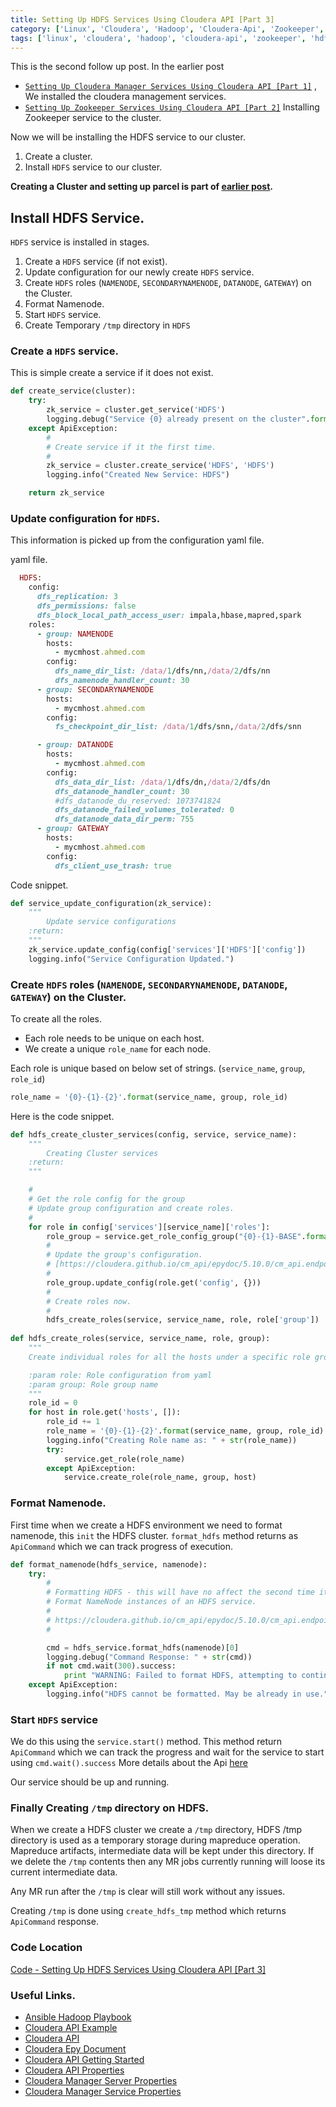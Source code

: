```yaml
---
title: Setting Up HDFS Services Using Cloudera API [Part 3]
category: ['Linux', 'Cloudera', 'Hadoop', 'Cloudera-Api', 'Zookeeper', 'Hdfs']
tags: ['linux', 'cloudera', 'hadoop', 'cloudera-api', 'zookeeper', 'hdfs']
---
```


This is the second follow up post. In the earlier post 

- [`Setting Up Cloudera Manager Services Using Cloudera API [Part 1]`](https://zubayr.github.io/setting-up-cloudera-manager-services/) , We installed the cloudera management services. 
- [`Setting Up Zookeeper Services Using Cloudera API [Part 2]`](https://zubayr.github.io/setting-up-zookeeper-service-cloudera-api/) Installing Zookeeper service to the cluster.

Now we will be installing the HDFS service to our cluster.

1. Create a cluster.
2. Install `HDFS` service to our cluster.

**Creating a Cluster and setting up parcel is part of [earlier post](https://zubayr.github.io/setting-up-zookeeper-service-cloudera-api/).**


## Install HDFS Service.

`HDFS` service is installed in stages.

1. Create a `HDFS` service (if not exist).
2. Update configuration for our newly create `HDFS` service.
3. Create `HDFS` roles (`NAMENODE`, `SECONDARYNAMENODE`, `DATANODE`, `GATEWAY`) on the Cluster.
4. Format Namenode.
5. Start `HDFS` service.
6. Create Temporary `/tmp` directory in `HDFS`

### Create a `HDFS` service.

This is simple create a service if it does not exist.

``` python
def create_service(cluster):
    try:
        zk_service = cluster.get_service('HDFS')
        logging.debug("Service {0} already present on the cluster".format('HDFS'))
    except ApiException:
        #
        # Create service if it the first time.
        #
        zk_service = cluster.create_service('HDFS', 'HDFS')
        logging.info("Created New Service: HDFS")

    return zk_service
```

### Update configuration for `HDFS`.

This information is picked up from the configuration yaml file.

yaml file.

``` ruby
  HDFS:
    config:
      dfs_replication: 3
      dfs_permissions: false
      dfs_block_local_path_access_user: impala,hbase,mapred,spark
    roles:
      - group: NAMENODE
        hosts:
          - mycmhost.ahmed.com
        config:
          dfs_name_dir_list: /data/1/dfs/nn,/data/2/dfs/nn
          dfs_namenode_handler_count: 30
      - group: SECONDARYNAMENODE
        hosts:
          - mycmhost.ahmed.com
        config:
          fs_checkpoint_dir_list: /data/1/dfs/snn,/data/2/dfs/snn

      - group: DATANODE
        hosts:
          - mycmhost.ahmed.com
        config:
          dfs_data_dir_list: /data/1/dfs/dn,/data/2/dfs/dn
          dfs_datanode_handler_count: 30
          #dfs_datanode_du_reserved: 1073741824
          dfs_datanode_failed_volumes_tolerated: 0
          dfs_datanode_data_dir_perm: 755
      - group: GATEWAY
        hosts:
          - mycmhost.ahmed.com
        config:
          dfs_client_use_trash: true
```

Code snippet.

``` python
def service_update_configuration(zk_service):
    """
        Update service configurations
    :return:
    """
    zk_service.update_config(config['services']['HDFS']['config'])
    logging.info("Service Configuration Updated.")
```

### Create `HDFS` roles (`NAMENODE`, `SECONDARYNAMENODE`, `DATANODE`, `GATEWAY`) on the Cluster.

To create all the roles. 

- Each role needs to be unique on each host.
- We create a unique `role_name` for each node.

Each role is unique based on below set of strings. (`service_name`, `group`, `role_id`)

``` python
role_name = '{0}-{1}-{2}'.format(service_name, group, role_id)
```

Here is the code snippet.

``` python
def hdfs_create_cluster_services(config, service, service_name):
    """
        Creating Cluster services
    :return:
    """

    #
    # Get the role config for the group
    # Update group configuration and create roles.
    #
    for role in config['services'][service_name]['roles']:
        role_group = service.get_role_config_group("{0}-{1}-BASE".format(service_name, role['group']))
        #
        # Update the group's configuration.
        # [https://cloudera.github.io/cm_api/epydoc/5.10.0/cm_api.endpoints.role_config_groups.ApiRoleConfigGroup-class.html#update_config]
        #
        role_group.update_config(role.get('config', {}))
        #
        # Create roles now.
        #
        hdfs_create_roles(service, service_name, role, role['group'])
        
def hdfs_create_roles(service, service_name, role, group):
    """
    Create individual roles for all the hosts under a specific role group

    :param role: Role configuration from yaml
    :param group: Role group name
    """
    role_id = 0
    for host in role.get('hosts', []):
        role_id += 1
        role_name = '{0}-{1}-{2}'.format(service_name, group, role_id)
        logging.info("Creating Role name as: " + str(role_name))
        try:
            service.get_role(role_name)
        except ApiException:
            service.create_role(role_name, group, host)        
```


### Format Namenode.

First time when we create a HDFS environment we need to format namenode, this `init` the HDFS cluster.
`format_hdfs` method returns as `ApiCommand` which we can track progress of execution.

``` python
def format_namenode(hdfs_service, namenode):
    try:
        #
        # Formatting HDFS - this will have no affect the second time it runs.
        # Format NameNode instances of an HDFS service.
        #
        # https://cloudera.github.io/cm_api/epydoc/5.10.0/cm_api.endpoints.services.ApiService-class.html#format_hdfs
        #

        cmd = hdfs_service.format_hdfs(namenode)[0]
        logging.debug("Command Response: " + str(cmd))
        if not cmd.wait(300).success:
            print "WARNING: Failed to format HDFS, attempting to continue with the setup"
    except ApiException:
        logging.info("HDFS cannot be formatted. May be already in use.")
```

### Start `HDFS` service

We do this using the `service.start()` method. This method return  `ApiCommand` which we can track the progress and wait for the service to start using `cmd.wait().success`
More details about the Api [here](https://cloudera.github.io/cm_api/apidocs/v14/ns0_apiCommand.html)

Our service should be up and running. 


### Finally Creating `/tmp` directory on HDFS.

When we create a HDFS cluster we create a `/tmp` directory, HDFS /tmp directory is used as a temporary storage during mapreduce operation. 
Mapreduce artifacts, intermediate data will be kept under this directory. If we delete the `/tmp` contents then any MR jobs currently running will loose its current intermediate data. 

Any MR run after the `/tmp` is clear will still work without any issues.

Creating `/tmp` is done using `create_hdfs_tmp` method which returns `ApiCommand` response.

### Code Location

[Code - Setting Up HDFS Services Using Cloudera API [Part 3]](https://github.com/zubayr/getting_started_cloudera_api/tree/master/hdfs_service_installation)

### Useful Links.

- [Ansible Hadoop Playbook](https://github.com/objectrocket/ansible-hadoop)
- [Cloudera API Example](https://github.com/cloudera/cm_api/blob/master/python/examples/auto-deploy/deploycloudera.py)
- [Cloudera API](https://cloudera.github.io/cm_api/apidocs/v15/index.html)
- [Cloudera Epy Document](https://cloudera.github.io/cm_api/epydoc/5.10.0/index.html)
- [Cloudera API Getting Started](https://zubayr.github.io/getting-started-with-cloudera-api/)
- [Cloudera API Properties](http://www.cloudera.com/documentation/manager/5-0-x/Cloudera-Manager-Configuration-Properties/Cloudera-Manager-Configuration-Properties.html)
- [Cloudera Manager Server Properties](http://www.cloudera.com/documentation/manager/5-0-x/Cloudera-Manager-Configuration-Properties/cm5config_cmserver.html)
- [Cloudera Manager Service Properties](http://www.cloudera.com/documentation/manager/5-0-x/Cloudera-Manager-Configuration-Properties/cm5config_mgmtservice.html)